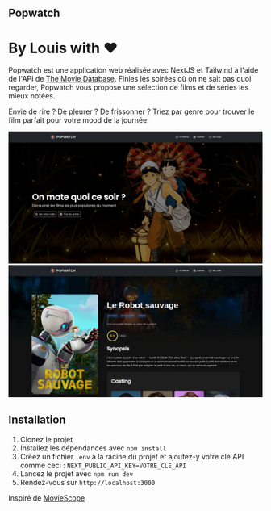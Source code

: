 ## Popwatch
# By Louis with ❤️

Popwatch est une application web réalisée avec NextJS et Tailwind à l'aide de l'API de [The Movie Database](https://www.themoviedb.org/).
Finies les soirées où on ne sait pas quoi regarder, Popwatch vous propose une sélection de films et de séries les mieux notées.

Envie de rire ? De pleurer ? De frissonner ? Triez par genre pour trouver le film parfait pour votre mood de la journée.

![Homepage](homepage.png)
![Movie page](moviepage.png)

## Installation

1. Clonez le projet
2. Installez les dépendances avec `npm install`
3. Créez un fichier `.env` à la racine du projet et ajoutez-y votre clé API comme ceci : `NEXT_PUBLIC_API_KEY=VOTRE_CLE_API`
4. Lancez le projet avec `npm run dev`
5. Rendez-vous sur `http://localhost:3000`

Inspiré de [MovieScope](https://www.moviescope.site/)